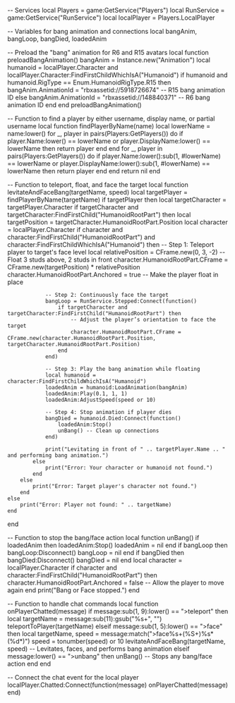 -- Services
local Players = game:GetService("Players")
local RunService = game:GetService("RunService")
local localPlayer = Players.LocalPlayer

-- Variables for bang animation and connections
local bangAnim, bangLoop, bangDied, loadedAnim

-- Preload the "bang" animation for R6 and R15 avatars
local function preloadBangAnimation()
    bangAnim = Instance.new("Animation")
    local humanoid = localPlayer.Character and localPlayer.Character:FindFirstChildWhichIsA("Humanoid")
    if humanoid and humanoid.RigType == Enum.HumanoidRigType.R15 then
        bangAnim.AnimationId = "rbxassetid://5918726674" -- R15 bang animation ID
    else
        bangAnim.AnimationId = "rbxassetid://148840371" -- R6 bang animation ID
    end
end
preloadBangAnimation()

-- Function to find a player by either username, display name, or partial username
local function findPlayerByName(name)
    local lowerName = name:lower()
    for _, player in pairs(Players:GetPlayers()) do
        if player.Name:lower() == lowerName or player.DisplayName:lower() == lowerName then
            return player
        end
    end
    for _, player in pairs(Players:GetPlayers()) do
        if player.Name:lower():sub(1, #lowerName) == lowerName or player.DisplayName:lower():sub(1, #lowerName) == lowerName then
            return player
        end
    end
    return nil
end

-- Function to teleport, float, and face the target
local function levitateAndFaceBang(targetName, speed)
    local targetPlayer = findPlayerByName(targetName)
    if targetPlayer then
        local targetCharacter = targetPlayer.Character
        if targetCharacter and targetCharacter:FindFirstChild("HumanoidRootPart") then
            local targetPosition = targetCharacter.HumanoidRootPart.Position
            local character = localPlayer.Character
            if character and character:FindFirstChild("HumanoidRootPart") and character:FindFirstChildWhichIsA("Humanoid") then
                -- Step 1: Teleport player to target's face level
                local relativePosition = CFrame.new(0, 3, -2) -- Float 3 studs above, 2 studs in front
                character.HumanoidRootPart.CFrame = CFrame.new(targetPosition) * relativePosition
                character.HumanoidRootPart.Anchored = true -- Make the player float in place

                -- Step 2: Continuously face the target
                bangLoop = RunService.Stepped:Connect(function()
                    if targetCharacter and targetCharacter:FindFirstChild("HumanoidRootPart") then
                        -- Adjust the player’s orientation to face the target
                        character.HumanoidRootPart.CFrame = CFrame.new(character.HumanoidRootPart.Position, targetCharacter.HumanoidRootPart.Position)
                    end
                end)

                -- Step 3: Play the bang animation while floating
                local humanoid = character:FindFirstChildWhichIsA("Humanoid")
                loadedAnim = humanoid:LoadAnimation(bangAnim)
                loadedAnim:Play(0.1, 1, 1)
                loadedAnim:AdjustSpeed(speed or 10)

                -- Step 4: Stop animation if player dies
                bangDied = humanoid.Died:Connect(function()
                    loadedAnim:Stop()
                    unBang() -- Clean up connections
                end)

                print("Levitating in front of " .. targetPlayer.Name .. " and performing bang animation.")
            else
                print("Error: Your character or humanoid not found.")
            end
        else
            print("Error: Target player's character not found.")
        end
    else
        print("Error: Player not found: " .. targetName)
    end
end

-- Function to stop the bang/face action
local function unBang()
    if loadedAnim then
        loadedAnim:Stop()
        loadedAnim = nil
    end
    if bangLoop then
        bangLoop:Disconnect()
        bangLoop = nil
    end
    if bangDied then
        bangDied:Disconnect()
        bangDied = nil
    end
    local character = localPlayer.Character
    if character and character:FindFirstChild("HumanoidRootPart") then
        character.HumanoidRootPart.Anchored = false -- Allow the player to move again
    end
    print("Bang or Face stopped.")
end

-- Function to handle chat commands
local function onPlayerChatted(message)
    if message:sub(1, 9):lower() == ">teleport" then
        local targetName = message:sub(11):gsub("%s+", "")
        teleportToPlayer(targetName)
    elseif message:sub(1, 5):lower() == ">face" then
        local targetName, speed = message:match(">face%s+(%S+)%s*(%d*)")
        speed = tonumber(speed) or 10
        levitateAndFaceBang(targetName, speed)  -- Levitates, faces, and performs bang animation
    elseif message:lower() == ">unbang" then
        unBang()  -- Stops any bang/face action
    end
end

-- Connect the chat event for the local player
localPlayer.Chatted:Connect(function(message)
    onPlayerChatted(message)
end)
